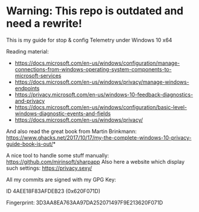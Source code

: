 # Warning: This repo is outdated and need a rewrite!

This is my guide for stop & config Telemetry under Windows 10 x64  

Reading material:
- https://docs.microsoft.com/en-us/windows/configuration/manage-connections-from-windows-operating-system-components-to-microsoft-services
- https://docs.microsoft.com/en-us/windows/privacy/manage-windows-endpoints
- https://privacy.microsoft.com/en-us/windows-10-feedback-diagnostics-and-privacy
- https://docs.microsoft.com/en-us/windows/configuration/basic-level-windows-diagnostic-events-and-fields
- https://docs.microsoft.com/en-us/windows/privacy/

And also read the great book from Martin Brinkmann: https://www.ghacks.net/2017/10/17/my-the-complete-windows-10-privacy-guide-book-is-out/*

A nice tool to handle some stuff manually: https://github.com/mirinsoft/sharpapp
Also here a website which display such settings: https://privacy.sexy/

All my commits are signed with my GPG Key:

ID 4AEE18F83AFDEB23 (0x620F071D)

Fingerprint: 3D3AA8EA763AA97DA252071497F9E213620F071D
